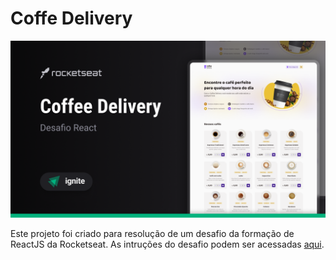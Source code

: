 # Coffe Delivery

![image](./.github/example.png)

Este projeto foi criado para resolução de um desafio da formação de ReactJS da Rocketseat. As intruções do desafio podem ser acessadas [aqui](./challenge_instructions.md).
